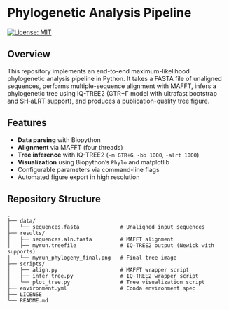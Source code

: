 # Phylogenetic Analysis Pipeline

[![License: MIT](https://img.shields.io/badge/License-MIT-blue.svg)](LICENSE)

## Overview

This repository implements an end-to-end maximum-likelihood phylogenetic analysis pipeline in Python. It takes a FASTA file of unaligned sequences, performs multiple-sequence alignment with MAFFT, infers a phylogenetic tree using IQ-TREE2 (GTR+Γ model with ultrafast bootstrap and SH‐aLRT support), and produces a publication-quality tree figure.

## Features

- **Data parsing** with Biopython
- **Alignment** via MAFFT (four threads)
- **Tree inference** with IQ-TREE2 (`-m GTR+G`, `-bb 1000`, `-alrt 1000`)
- **Visualization** using Biopython’s `Phylo` and matplotlib
- Configurable parameters via command-line flags
- Automated figure export in high resolution

## Repository Structure

```text
.
├── data/
│   └── sequences.fasta             # Unaligned input sequences
├── results/
│   ├── sequences.aln.fasta         # MAFFT alignment
│   ├── myrun.treefile              # IQ-TREE2 output (Newick with supports)
│   └── myrun_phylogeny_final.png   # Final tree image
├── scripts/
│   ├── align.py                    # MAFFT wrapper script
│   ├── infer_tree.py               # IQ-TREE2 wrapper script
│   └── plot_tree.py                # Tree visualization script
├── environment.yml                 # Conda environment spec
├── LICENSE
└── README.md

